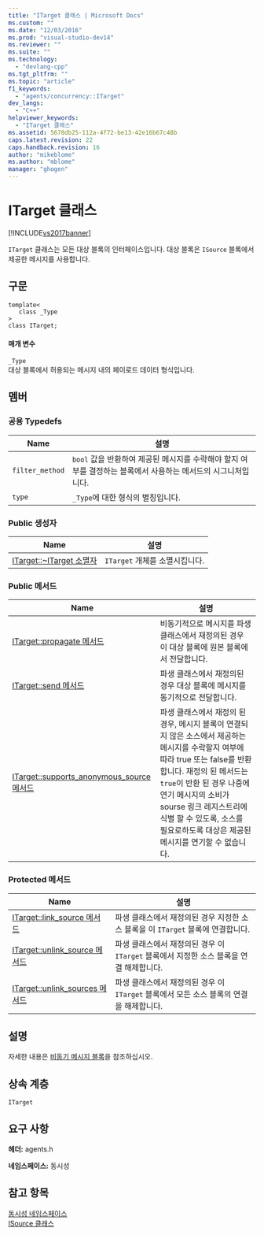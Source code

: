 ```yaml
---
title: "ITarget 클래스 | Microsoft Docs"
ms.custom: ""
ms.date: "12/03/2016"
ms.prod: "visual-studio-dev14"
ms.reviewer: ""
ms.suite: ""
ms.technology: 
  - "devlang-cpp"
ms.tgt_pltfrm: ""
ms.topic: "article"
f1_keywords: 
  - "agents/concurrency::ITarget"
dev_langs: 
  - "C++"
helpviewer_keywords: 
  - "ITarget 클래스"
ms.assetid: 5678db25-112a-4f72-be13-42e16b67c48b
caps.latest.revision: 22
caps.handback.revision: 16
author: "mikeblome"
ms.author: "mblome"
manager: "ghogen"
---
```

# ITarget 클래스
[!INCLUDE[vs2017banner](../../../assembler/inline/includes/vs2017banner.md)]

`ITarget` 클래스는 모든 대상 블록의 인터페이스입니다.  대상 블록은 `ISource` 블록에서 제공한 메시지를 사용합니다.  
  
## 구문  
  
```  
template<  
   class _Type  
>  
class ITarget;  
```  
  
#### 매개 변수  
 `_Type`  
 대상 블록에서 허용되는 메시지 내의 페이로드 데이터 형식입니다.  
  
## 멤버  
  
### 공용 Typedefs  
  
|Name|설명|  
|----------|--------|  
|`filter_method`|`bool` 값을 반환하여 제공된 메시지를 수락해야 할지 여부를 결정하는 블록에서 사용하는 메서드의 시그니처입니다.|  
|`type`|`_Type`에 대한 형식의 별칭입니다.|  
  
### Public 생성자  
  
|Name|설명|  
|----------|--------|  
|[ITarget::~ITarget 소멸자](../Topic/ITarget::~ITarget%20Destructor.md)|`ITarget` 개체를 소멸시킵니다.|  
  
### Public 메서드  
  
|Name|설명|  
|----------|--------|  
|[ITarget::propagate 메서드](../Topic/ITarget::propagate%20Method.md)|비동기적으로 메시지를 파생 클래스에서 재정의된 경우 이 대상 블록에 원본 블록에서 전달합니다.|  
|[ITarget::send 메서드](../Topic/ITarget::send%20Method.md)|파생 클래스에서 재정의된 경우 대상 블록에 메시지를 동기적으로 전달합니다.|  
|[ITarget::supports\_anonymous\_source 메서드](../Topic/ITarget::supports_anonymous_source%20Method.md)|파생 클래스에서 재정의 된 경우, 메시지 블록이 연결되지 않은 소스에서 제공하는 메시지를 수락할지 여부에 따라 true 또는 false를 반환합니다.  재정의 된 메서드는 `true`이 반환 된 경우 나중에 연기 메시지의 소비가 sourse 링크 레지스트리에 식별 할 수 있도록, 소스를 필요로하도록 대상은 제공된 메시지를 연기할 수 없습니다.|  
  
### Protected 메서드  
  
|Name|설명|  
|----------|--------|  
|[ITarget::link\_source 메서드](../Topic/ITarget::link_source%20Method.md)|파생 클래스에서 재정의된 경우 지정한 소스 블록을 이 `ITarget` 블록에 연결합니다.|  
|[ITarget::unlink\_source 메서드](../Topic/ITarget::unlink_source%20Method.md)|파생 클래스에서 재정의된 경우 이 `ITarget` 블록에서 지정한 소스 블록을 연결 해제합니다.|  
|[ITarget::unlink\_sources 메서드](../Topic/ITarget::unlink_sources%20Method.md)|파생 클래스에서 재정의된 경우 이 `ITarget` 블록에서 모든 소스 블록의 연결을 해제합니다.|  
  
## 설명  
 자세한 내용은 [비동기 메시지 블록](../../../parallel/concrt/asynchronous-message-blocks.md)을 참조하십시오.  
  
## 상속 계층  
 `ITarget`  
  
## 요구 사항  
 **헤더:** agents.h  
  
 **네임스페이스:** 동시성  
  
## 참고 항목  
 [동시성 네임스페이스](../../../parallel/concrt/reference/concurrency-namespace.md)   
 [ISource 클래스](../../../parallel/concrt/reference/isource-class.md)